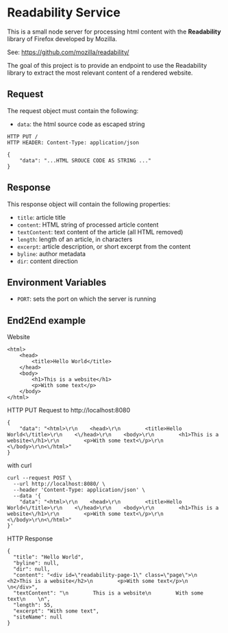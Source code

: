 # Readability Service

This is a small node server for processing html content 
with the **Readability** library of Firefox developed by Mozilla.

See: https://github.com/mozilla/readability/

The goal of this project is to provide an endpoint to use the Readability library 
to extract the most relevant content of a rendered website.

## Request

The request object must contain the following:

* `data`: the html source code as escaped string

```
HTTP PUT /
HTTP HEADER: Content-Type: application/json

{
    "data": "...HTML SROUCE CODE AS STRING ..."
}
```

## Response

This response object will contain the following properties:

* `title`: article title
* `content`: HTML string of processed article content
* `textContent`: text content of the article (all HTML removed)
* `length`: length of an article, in characters
* `excerpt`: article description, or short excerpt from the content
* `byline`: author metadata
* `dir`: content direction

## Environment Variables

* `PORT`: sets the port on which the server is running

## End2End example

Website
```
<html>
    <head>
        <title>Hello World</title>
    </head>
    <body>
        <h1>This is a website</h1>
        <p>With some text</p>
    </body>
</html>
```

HTTP PUT Request to http://localhost:8080
```
{
    "data": "<html>\r\n    <head>\r\n        <title>Hello World<\/title>\r\n    <\/head>\r\n    <body>\r\n        <h1>This is a website<\/h1>\r\n        <p>With some text<\/p>\r\n    <\/body>\r\n<\/html>"
}
```

with curl
```
curl --request POST \
  --url http://localhost:8080/ \
  --header 'Content-Type: application/json' \
  --data '{
    "data": "<html>\r\n    <head>\r\n        <title>Hello World<\/title>\r\n    <\/head>\r\n    <body>\r\n        <h1>This is a website<\/h1>\r\n        <p>With some text<\/p>\r\n    <\/body>\r\n<\/html>"
}'
```


HTTP Response
```
{
  "title": "Hello World",
  "byline": null,
  "dir": null,
  "content": "<div id=\"readability-page-1\" class=\"page\">\n        <h2>This is a website</h2>\n        <p>With some text</p>\n    \n</div>",
  "textContent": "\n        This is a website\n        With some text\n    \n",
  "length": 55,
  "excerpt": "With some text",
  "siteName": null
}
```